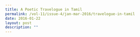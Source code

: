 ```yaml
---
title: A Poetic Travelogue in Tamil
permalink: /vol-11/issue-4/jan-mar-2016/travelogue-in-tamil
date: 2016-01-22
layout: post
description: ""
---
```

